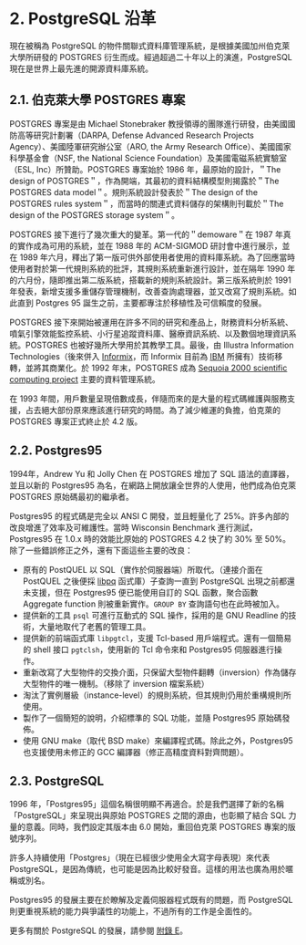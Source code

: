 # 2. PostgreSQL 沿革

現在被稱為 PostgreSQL 的物件關聯式資料庫管理系統，是根據美國加州伯克萊大學所研發的 POSTGRES 衍生而成。經過超過二十年以上的演進，PostgreSQL 現在是世界上最先進的開源資料庫系統。

## 2.1. 伯克萊大學 POSTGRES 專案

POSTGRES 專案是由 Michael Stonebraker 教授領導的團隊進行研發，由美國國防高等研究計劃署（DARPA, Defense Advanced Research Projects Agency）、美國陸軍研究辦公室（ARO, the Army Research Office）、美國國家科學基金會（NSF, the National Science Foundation）及美國電磁系統實驗室（ESL, Inc）所贊助。POSTGRES 專案始於 1986 年，最原始的設計，＂The design of POSTGRES＂，作為開端，其最初的資料結構模型則揭露於＂The POSTGRES data model＂。規則系統設計發表於＂The design of the POSTGRES rules system＂，而當時的關連式資料儲存的架構則刊載於＂The design of the POSTGRES storage system＂。

POSTGRES 接下進行了幾次重大的變革。第一代的＂demoware＂在 1987 年真的實作成為可用的系統，並在 1988 年的 ACM-SIGMOD 研討會中進行展示，並在 1989 年六月，釋出了第一版可供外部使用者使用的資料庫系統。為了回應當時使用者對於第一代規則系統的批評，其規則系統重新進行設計，並在隔年 1990 年的六月份，隨即推出第二版系統，搭載新的規則系統設計。第三版系統則於 1991 年發表，新增支援多重儲存管理機制，改善查詢處理器，並又改寫了規則系統。如此直到 Postgres 95 誕生之前，主要都專注於移植性及可信賴度的發展。

POSTGRES 接下來開始被運用在許多不同的研究和產品上，財務資料分析系統、噴氣引擎效能監控系統、小行星追蹤資料庫、醫療資訊系統、以及數個地理資訊系統。POSTGRES 也被好幾所大學用於其教學工具。最後，由 Illustra Information Technologies（後來併入 [Informix](http://www.informix.com/)，而 Informix 目前為 [IBM](http://www.ibm.com/) 所擁有）技術移轉，並將其商業化。於 1992 年末，POSTGRES 成為 [Sequoia 2000 scientific computing project](http://meteora.ucsd.edu/s2k/s2k_home.html) 主要的資料管理系統。

在 1993 年間，用戶數量呈現倍數成長，伴隨而來的是大量的程式碼維護與服務支援，占去絕大部份原來應該進行研究的時間。為了減少維運的負擔，伯克萊的 POSTGRES 專案正式終止於 4.2 版。

## 2.2. Postgres95

1994年，Andrew Yu 和 Jolly Chen 在 POSTGRES 增加了 SQL 語法的直譯器，並且以新的 Postgres95 為名，在網路上開放讓全世界的人使用，他們成為伯克萊 POSTGRES 原始碼最初的繼承者。

Postgres95 的程式碼是完全以 ANSI C 開發，並且輕量化了 25%。許多內部的改良增進了效率及可維護性。當時 Wisconsin Benchmark 進行測試，Postgres95 在 1.0.x 時的效能比原始的 POSTGRES 4.2 快了約 30% 至 50%。除了一些錯誤修正之外，還有下面這些主要的改良：

- 原有的 PostQUEL 以 SQL（實作於伺服器端）所取代。（連接介面在 PostQUEL 之後便採 [libpq](https://www.postgresql.org/docs/current/libpq.html) 函式庫）子查詢一直到 PostgreSQL 出現之前都還未支援，但在 Postgres95 便已能使用自訂的 SQL 函數，聚合函數 Aggregate function 則被重新實作。`GROUP BY` 查詢語句也在此時被加入。
- 提供新的工具 `psql` 可進行互動式的 SQL 操作，採用的是 GNU Readline 的技術，大量地取代了老舊的管理工具。
- 提供新的前端函式庫 `libpgtcl`，支援 Tcl-based 用戶端程式。還有一個簡易的 shell 接口 `pgtclsh`，使用新的 Tcl 命令來和 Postgres95 伺服器進行操作。
- 重新改寫了大型物件的交換介面，只保留大型物件翻轉（inversion）作為儲存大型物件的唯一機制。（移除了 inversion 檔案系統）
- 淘汰了實例層級（instance-level）的規則系統，但其規則仍用於重構規則所使用。
- 製作了一個簡短的說明，介紹標準的 SQL 功能，並隨 Postgres95 原始碼發佈。
- 使用 GNU make（取代 BSD make）來編譯程式碼。除此之外，Postgres95 也支援使用未修正的 GCC 編譯器（修正高精度資料對齊問題）。

## 2.3. PostgreSQL

1996 年，「Postgres95」這個名稱很明顯不再適合。於是我們選擇了新的名稱「PostgreSQL」來呈現出與原始 POSTGRES 之間的源由，也彰顯了結合 SQL 力量的意義。同時，我們設定其版本由 6.0 開始，重回伯克萊 POSTGRES 專案的版號序列。

許多人持續使用「Postgres」（現在已經很少使用全大寫字母表現）來代表 PostgreSQL，是因為傳統，也可能是因為比較好發音。這樣的用法也廣為用於暱稱或別名。

Postgres95 的發展主要在於瞭解及定義伺服器程式既有的問題，而 PostgreSQL 則更重視系統的能力與爭議性的功能上，不過所有的工作是全面性的。

更多有關於 PostgreSQL 的發展，請參閱 [附錄 E](https://www.postgresql.org/docs/current/release.html)。
